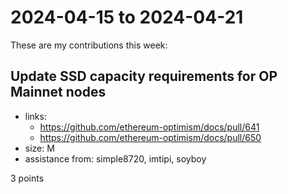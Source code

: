 # 2024-04-15 to 2024-04-21

These are my contributions this week:

## Update SSD capacity requirements for OP Mainnet nodes

- links:
  - https://github.com/ethereum-optimism/docs/pull/641
  - https://github.com/ethereum-optimism/docs/pull/650
- size: M
- assistance from: simple8720, imtipi, soyboy

3 points
